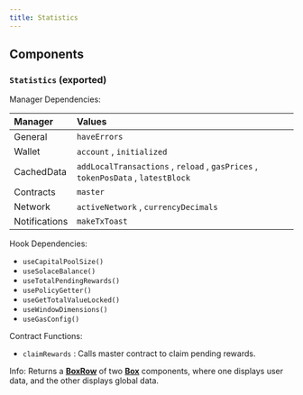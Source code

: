 ```yaml
---
title: Statistics
---
```


## Components

### `Statistics` (exported)

Manager Dependencies:

| Manager | Values                                                          |
| :--- | :------------------------------------------------------------------- |
| General | `haveErrors`
| Wallet | `account` , `initialized`
| CachedData | `addLocalTransactions` , `reload` , `gasPrices` , `tokenPosData` , `latestBlock`
| Contracts | `master`
| Network | `activeNetwork` , `currencyDecimals`
| Notifications | `makeTxToast`

Hook Dependencies:

- `useCapitalPoolSize()`
- `useSolaceBalance()`
- `useTotalPendingRewards()`
- `usePolicyGetter()`
- `useGetTotalValueLocked()`
- `useWindowDimensions()`
- `useGasConfig()`

Contract Functions:

- `claimRewards` : Calls master contract to claim pending rewards.

Info: Returns a [**BoxRow**](/docs/dev-docs/frontend/components/atoms/Box#boxrow-exported) of two [**Box**](/docs/dev-docs/frontend/components/atoms/Box#box-exported) components, where one displays user data, and the other displays global data.
